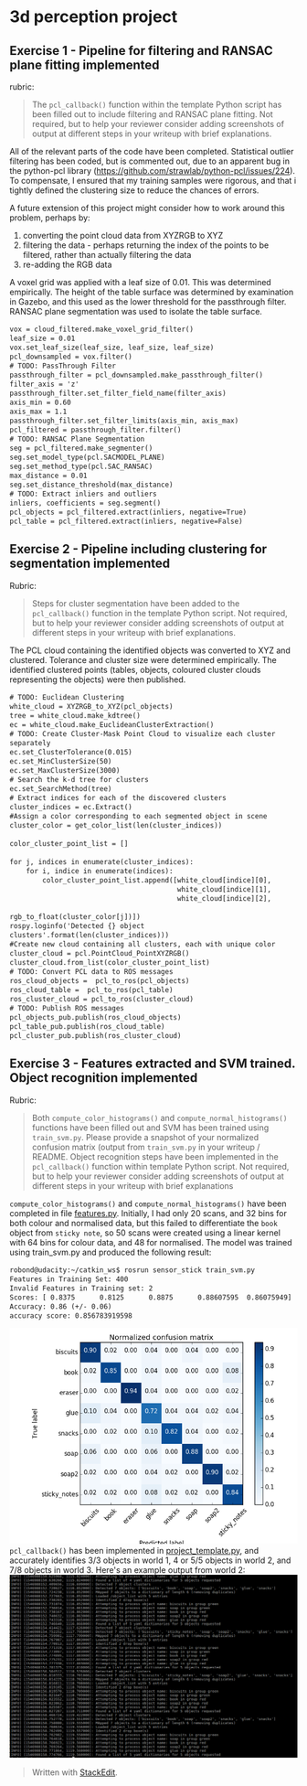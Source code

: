 # 3d perception project
## Exercise 1 - Pipeline for filtering and RANSAC plane fitting implemented
rubric:
> The `pcl_callback()` function within the template Python script has
> been filled out to include filtering and RANSAC plane fitting. Not
> required, but to help your reviewer consider adding screenshots of
> output at different steps in your writeup with brief explanations.

All of the relevant parts of the code have been completed. Statistical outlier filtering has been coded, but is commented out, due to an apparent bug in the python-pcl library (https://github.com/strawlab/python-pcl/issues/224). To compensate, I ensured that my training samples were rigorous, and that i tightly defined the clustering size to reduce the chances of errors.

A future extension of this project might consider how to work around this problem, perhaps by:
1. converting the point cloud data from XYZRGB to XYZ
2. filtering the data - perhaps returning the index of the points to be filtered, rather than actually filtering the data
3. re-adding the RGB data

A voxel grid was applied with a leaf size of 0.01. This was determined empirically. The height of the table surface was determined by examination in Gazebo, and this used as the lower threshold for the passthrough filter. RANSAC plane segmentation was used to isolate the table surface.

    vox = cloud_filtered.make_voxel_grid_filter()
    leaf_size = 0.01
    vox.set_leaf_size(leaf_size, leaf_size, leaf_size)
    pcl_downsampled = vox.filter()
    # TODO: PassThrough Filter
    passthrough_filter = pcl_downsampled.make_passthrough_filter()
    filter_axis = 'z'
    passthrough_filter.set_filter_field_name(filter_axis)
    axis_min = 0.60
    axis_max = 1.1
    passthrough_filter.set_filter_limits(axis_min, axis_max)
    pcl_filtered = passthrough_filter.filter()
    # TODO: RANSAC Plane Segmentation
    seg = pcl_filtered.make_segmenter()
    seg.set_model_type(pcl.SACMODEL_PLANE)
    seg.set_method_type(pcl.SAC_RANSAC)
    max_distance = 0.01
    seg.set_distance_threshold(max_distance)
    # TODO: Extract inliers and outliers
    inliers, coefficients = seg.segment()
    pcl_objects = pcl_filtered.extract(inliers, negative=True)
    pcl_table = pcl_filtered.extract(inliers, negative=False)

## Exercise 2 - Pipeline including clustering for segmentation implemented
Rubric:
> Steps for cluster segmentation have been added to the `pcl_callback()`
> function in the template Python script. Not required, but to help your
> reviewer consider adding screenshots of output at different steps in
> your writeup with brief explanations.

The PCL cloud containing the identified objects was converted to XYZ and clustered. Tolerance and cluster size were determined empirically. The identified clustered points (tables, objects, coloured cluster clouds representing the objects) were then published.

    # TODO: Euclidean Clustering
    white_cloud = XYZRGB_to_XYZ(pcl_objects)
    tree = white_cloud.make_kdtree()
    ec = white_cloud.make_EuclideanClusterExtraction()
    # TODO: Create Cluster-Mask Point Cloud to visualize each cluster separately
    ec.set_ClusterTolerance(0.015)
    ec.set_MinClusterSize(50)
    ec.set_MaxClusterSize(3000)
    # Search the k-d tree for clusters
    ec.set_SearchMethod(tree)
    # Extract indices for each of the discovered clusters
    cluster_indices = ec.Extract()    
    #Assign a color corresponding to each segmented object in scene
    cluster_color = get_color_list(len(cluster_indices))

    color_cluster_point_list = []

    for j, indices in enumerate(cluster_indices):
        for i, indice in enumerate(indices):
            color_cluster_point_list.append([white_cloud[indice][0],
                                             white_cloud[indice][1],
                                             white_cloud[indice][2],
                                             rgb_to_float(cluster_color[j])])
    rospy.loginfo('Detected {} object clusters'.format(len(cluster_indices)))
    #Create new cloud containing all clusters, each with unique color
    cluster_cloud = pcl.PointCloud_PointXYZRGB()
    cluster_cloud.from_list(color_cluster_point_list) 
    # TODO: Convert PCL data to ROS messages
    ros_cloud_objects =  pcl_to_ros(pcl_objects)
    ros_cloud_table =  pcl_to_ros(pcl_table)
    ros_cluster_cloud = pcl_to_ros(cluster_cloud)
    # TODO: Publish ROS messages
    pcl_objects_pub.publish(ros_cloud_objects)
    pcl_table_pub.publish(ros_cloud_table)
    pcl_cluster_pub.publish(ros_cluster_cloud)
## Exercise 3 - Features extracted and SVM trained. Object recognition implemented
Rubric:
> Both `compute_color_histograms()` and `compute_normal_histograms()`
> functions have been filled out and SVM has been trained using
> `train_svm.py`. Please provide a snapshot of your normalized confusion
> matrix (output from `train_svm.py` in your writeup / README. Object
> recognition steps have been implemented in the `pcl_callback()`
> function within template Python script. Not required, but to help your
> reviewer consider adding screenshots of output at different steps in
> your writeup with brief explanations

`compute_color_histograms()` and `compute_normal_histograms()` have been completed in file [features.py](./src/sensor_stick/src/sensor_stick/features.py). Initially, I had only 20 scans, and 32 bins for both colour and normalised data, but this failed to differentiate the `book` object from `sticky note`, so 50 scans were created using a linear kernel with 64 bins for colour data, and 48 for normalised. The model was trained using train_svm.py and produced the following  result:

    robond@udacity:~/catkin_ws$ rosrun sensor_stick train_svm.py
    Features in Training Set: 400
    Invalid Features in Training set: 2
    Scores: [ 0.8375      0.8125      0.8875      0.88607595  0.86075949]
    Accuracy: 0.86 (+/- 0.06)
    accuracy score: 0.856783919598

![Normalised confusion matrix](https://raw.githubusercontent.com/mnbf9rca/nd209/master/3D_perception_project/normalised.png)
`pcl_callback()` has been implemented in [project_template.py](/3D_perception_project/src/RoboND-Perception-Project/pr2_robot/scripts/project_template.py), and accurately identifies 3/3 objects in world 1, 4 or 5/5 objects in world 2, and 7/8 objects in world 3. Here's an example output from world 2:
![output showing that the number of entires in the YAML file varies with each iteration](https://raw.githubusercontent.com/mnbf9rca/nd209/master/3D_perception_project/world_2.png)


> 
> 
> Written with [StackEdit](https://stackedit.io/).
